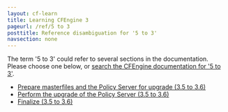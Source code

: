 ```yaml
---
layout: cf-learn
title: Learning CFEngine 3
pageurl: /ref/5 to 3
posttitle: Reference disambiguation for '5 to 3'
navsection: none
---
```


The term '5 to 3' could refer to several sections in the documentation. Please choose one below, or
[search the CFEngine documentation for '5 to 3'](http://docs.cfengine.com/latest/search.html?q=5+to+3).

- [Prepare masterfiles and the Policy Server for upgrade (3.5 to 3.6)](http://docs.cfengine.com/latest/guide-installation-and-configuration-upgrading-to-36.html#prepare-masterfiles-and-the-policy-server-for-upgrade-3-5-to-3-6)
- [Perform the upgrade of the Policy Server (3.5 to 3.6)](http://docs.cfengine.com/latest/guide-installation-and-configuration-upgrading-to-36.html#perform-the-upgrade-of-the-policy-server-3-5-to-3-6)
- [Finalize (3.5 to 3.6)](http://docs.cfengine.com/latest/guide-installation-and-configuration-upgrading-to-36.html#finalize-3-5-to-3-6)
